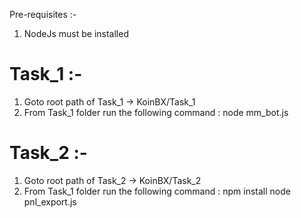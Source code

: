 Pre-requisites :-

1. NodeJs must be installed

# Task_1 :- 
1. Goto root path of Task_1 -> KoinBX/Task_1
2. From Task_1 folder run the following command : 
    node mm_bot.js

# Task_2 :- 
1. Goto root path of Task_2 -> KoinBX/Task_2
2. From Task_1 folder run the following command : 
    npm install
    node pnl_export.js